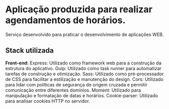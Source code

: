 
# Aplicação produzida para realizar agendamentos de horários.
Serviço desenvolvido para praticar o desenvolvimento de aplicações WEB.
## Stack utilizada

**Front-end:** 
Express: Utilizado como framework web para a construção da estrutura do aplicativo.
Gulp: Utilizado como task runner para automatizar tarefas de construção e otimização.
Sass: Utilizado como pré-processador de CSS para facilitar a estilização e manutenção do design.
Cors: Utilizado para lidar com políticas de segurança de origem cruzada e permitir comunicação entre diferentes domínios.
Moment: Utilizado para manipulação e formatação de datas e horários.
Cookie-parser: Utilizado para analisar cookies HTTP no servidor.
